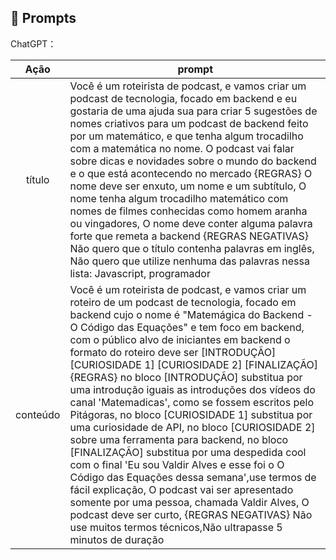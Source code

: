 ## 🧠 Prompts

ChatGPT：

|   Ação   | prompt                                                                                                                                                                                                                                                                                                                                                                                                                                                                                                                                                                                                                                                                                                                                                                                                                                                                                                                                                                                           |
| :------: | ------------------------------------------------------------------------------------------------------------------------------------------------------------------------------------------------------------------------------------------------------------------------------------------------------------------------------------------------------------------------------------------------------------------------------------------------------------------------------------------------------------------------------------------------------------------------------------------------------------------------------------------------------------------------------------------------------------------------------------------------------------------------------------------------------------------------------------------------------------------------------------------------------------------------------------------------------------------------------------------------ |
|  título  | Você é um roteirista de podcast, e vamos criar um podcast de tecnologia, focado em backend e eu gostaria de uma ajuda sua para criar 5 sugestões de nomes criativos para um podcast de backend feito por um matemático, e que tenha algum trocadilho com a matemática no nome. O podcast vai falar sobre dicas e novidades sobre o mundo do backend e o que está acontecendo no mercado {REGRAS} O nome deve ser enxuto, um nome e um subtítulo, O nome tenha algum trocadilho matemático com nomes de filmes conhecidas como homem aranha ou vingadores, O nome deve conter alguma palavra forte que remeta a backend {REGRAS NEGATIVAS} Não quero que o título contenha palavras em inglês, Não quero que utilize nenhuma das palavras nessa lista: Javascript, programador                                                                                                                                                                                                                    |
| conteúdo | Você é um roteirista de podcast, e vamos criar um roteiro de um podcast de tecnologia, focado em backend cujo o nome é "Matemágica do Backend - O Código das Equações" e tem foco em backend, com o público alvo de iniciantes em backend o formato do roteiro deve ser [INTRODUÇÃO] [CURIOSIDADE 1] [CURIOSIDADE 2] [FINALIZAÇÃO] {REGRAS} no bloco [INTRODUÇÃO] substitua por uma introdução iguais as introduções dos vídeos do canal 'Matemadicas', como se fossem escritos pelo Pitágoras, no bloco [CURIOSIDADE 1] substitua por uma curiosidade de API, no bloco [CURIOSIDADE 2] sobre uma ferramenta para backend, no bloco [FINALIZAÇÃO] substitua por uma despedida cool com o final 'Eu sou Valdir Alves e esse foi o O Código das Equações dessa semana',use termos de fácil explicação, O podcast vai ser apresentado somente por uma pessoa, chamada Valdir Alves, O podcast deve ser curto, {REGRAS NEGATIVAS} Não use muitos termos técnicos,Não ultrapasse 5 minutos de duração |
